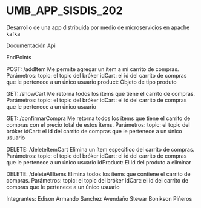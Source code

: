 # UMB_APP_SISDIS_202
Desarrollo de una app distribuida por medio de microservicios en apache kafka

Documentación Api

EndPoints

POST: /addItem
Me permite agregar un ítem a mi carrito de compras.
Parámetros:
topic:	el topic del bróker
idCart:	el id del carrito de compras que le pertenece a un único usuario
product:	Objeto de tipo produto

GET: /showCart
Me retorna todos los ítems que tiene el carrito de compras.
Parámetros:
topic:	el topic del bróker
idCart:	el id del carrito de compras que le pertenece a un único usuario

GET: /confirmarCompra
Me retorna todos los ítems que tiene el carrito de compras con el precio total de estos ítems.
Parámetros:
topic:	el topic del bróker
idCart:	el id del carrito de compras que le pertenece a un único usuario

DELETE: /deleteItemCart
Elimina un ítem especifico del carrito de compras.
Parámetros:
topic:	el topic del bróker
idCart:	el id del carrito de compras que le pertenece a un único usuario
idProduct:	El id del produto a eliminar

DELETE: /deleteAllItems
Elimina todos los ítems que contiene el carrito de compras.
Parámetros:
topic:	el topic del bróker
idCart:	el id del carrito de compras que le pertenece a un único usuario

Integrantes:
Edison Armando Sanchez Avendaño
Stewar Bonikson Piñeros
